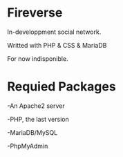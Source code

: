 # Fireverse
In-developpment social network.

Writted with PHP & CSS & MariaDB

For now indisponible.

# Requied Packages
-An Apache2 server

-PHP, the last version

-MariaDB/MySQL

-PhpMyAdmin
